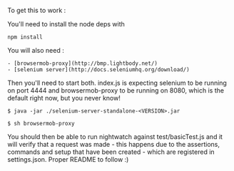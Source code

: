 To get this to work :

You'll need to install the node deps with
	
	npm install

You will also need :

	- [browsermob-proxy](http://bmp.lightbody.net/)
	- [selenium server](http://docs.seleniumhq.org/download/)

Then you'll need to start both. index.js is expecting selenium to be running on port 4444 and browsermob-proxy to be running on 8080, which is the default right now, but you never know!

	$ java -jar ./selenium-server-standalone-<VERSION>.jar 

	$ sh browsermob-proxy

You should then be able to run nightwatch against test/basicTest.js and it will verify that a request was made - this happens due to the assertions, commands and setup that have been created - which are registered in settings.json. Proper README to follow :)
